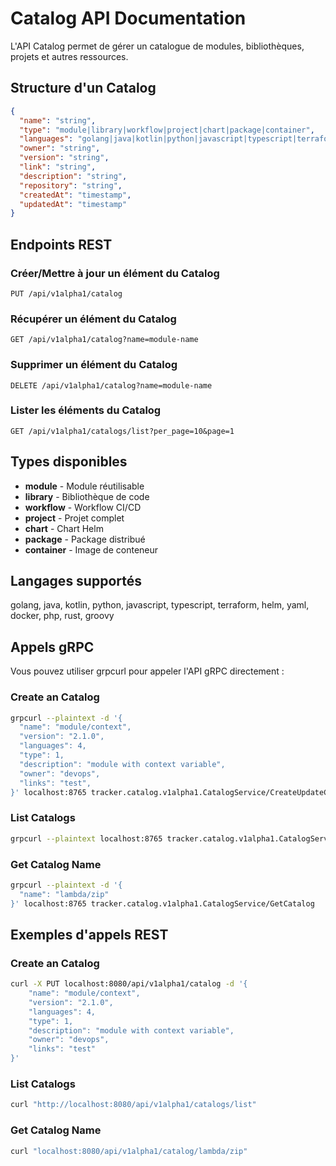 # Catalog API Documentation

L'API Catalog permet de gérer un catalogue de modules, bibliothèques, projets et autres ressources.

## Structure d'un Catalog

```json
{
  "name": "string",
  "type": "module|library|workflow|project|chart|package|container",
  "languages": "golang|java|kotlin|python|javascript|typescript|terraform|helm|yaml|docker|php|rust|groovy",
  "owner": "string",
  "version": "string",
  "link": "string",
  "description": "string", 
  "repository": "string",
  "createdAt": "timestamp",
  "updatedAt": "timestamp"
}
```

## Endpoints REST

### Créer/Mettre à jour un élément du Catalog
`PUT /api/v1alpha1/catalog`

### Récupérer un élément du Catalog  
`GET /api/v1alpha1/catalog?name=module-name`

### Supprimer un élément du Catalog
`DELETE /api/v1alpha1/catalog?name=module-name`

### Lister les éléments du Catalog
`GET /api/v1alpha1/catalogs/list?per_page=10&page=1`

## Types disponibles

- **module** - Module réutilisable
- **library** - Bibliothèque de code
- **workflow** - Workflow CI/CD
- **project** - Projet complet
- **chart** - Chart Helm
- **package** - Package distribué
- **container** - Image de conteneur

## Langages supportés

golang, java, kotlin, python, javascript, typescript, terraform, helm, yaml, docker, php, rust, groovy

## Appels gRPC

Vous pouvez utiliser grpcurl pour appeler l'API gRPC directement :

### Create an Catalog

```bash
grpcurl --plaintext -d '{
  "name": "module/context",
  "version": "2.1.0",
  "languages": 4,
  "type": 1,
  "description": "module with context variable",
  "owner": "devops",
  "links": "test",
}' localhost:8765 tracker.catalog.v1alpha1.CatalogService/CreateUpdateCatalog

```

### List Catalogs

```bash
grpcurl --plaintext localhost:8765 tracker.catalog.v1alpha1.CatalogService/ListCatalogs

```

### Get Catalog Name

```bash
grpcurl --plaintext -d '{
  "name": "lambda/zip"
}' localhost:8765 tracker.catalog.v1alpha1.CatalogService/GetCatalog  

```

## Exemples d'appels REST

### Create an Catalog

```bash
curl -X PUT localhost:8080/api/v1alpha1/catalog -d '{
    "name": "module/context",
    "version": "2.1.0",
    "languages": 4,
    "type": 1,
    "description": "module with context variable",
    "owner": "devops",
    "links": "test"
}'
```

### List Catalogs

```bash
curl "http://localhost:8080/api/v1alpha1/catalogs/list"
```

### Get Catalog Name

```bash
curl "localhost:8080/api/v1alpha1/catalog/lambda/zip"
```

